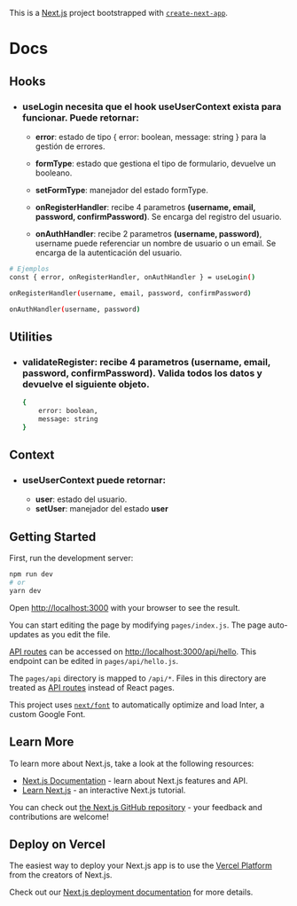 This is a [Next.js](https://nextjs.org/) project bootstrapped with [`create-next-app`](https://github.com/vercel/next.js/tree/canary/packages/create-next-app).

# Docs

## Hooks

- ### **useLogin** necesita que el hook **useUserContext** exista para funcionar. Puede retornar:

    - **error**: estado de tipo { error: boolean, message: string } para la gestión de errores.
    
    - **formType**: estado que gestiona el tipo de formulario, devuelve un booleano.

    - **setFormType**: manejador del estado formType.

    - **onRegisterHandler**: recibe 4 parametros **(username, email, password, confirmPassword)**. Se encarga del registro del usuario.

    - **onAuthHandler**: recibe 2 parametros **(username, password)**, username puede referenciar un nombre de usuario o un email. Se encarga de la autenticación del usuario.

```bash
# Ejemplos
const { error, onRegisterHandler, onAuthHandler } = useLogin()

onRegisterHandler(username, email, password, confirmPassword)

onAuthHandler(username, password)
```

## Utilities

- ### **validateRegister**: recibe 4 parametros **(username, email, password, confirmPassword)**. Valida todos los datos y devuelve el siguiente objeto.

    ```bash
    {
        error: boolean,
        message: string
    }
    ```

## Context

- ### **useUserContext** puede retornar:

    - **user**: estado del usuario.
    - **setUser**: manejador del estado **user**

## Getting Started

First, run the development server:

```bash
npm run dev
# or
yarn dev
```

Open [http://localhost:3000](http://localhost:3000) with your browser to see the result.

You can start editing the page by modifying `pages/index.js`. The page auto-updates as you edit the file.

[API routes](https://nextjs.org/docs/api-routes/introduction) can be accessed on [http://localhost:3000/api/hello](http://localhost:3000/api/hello). This endpoint can be edited in `pages/api/hello.js`.

The `pages/api` directory is mapped to `/api/*`. Files in this directory are treated as [API routes](https://nextjs.org/docs/api-routes/introduction) instead of React pages.

This project uses [`next/font`](https://nextjs.org/docs/basic-features/font-optimization) to automatically optimize and load Inter, a custom Google Font.

## Learn More

To learn more about Next.js, take a look at the following resources:

- [Next.js Documentation](https://nextjs.org/docs) - learn about Next.js features and API.
- [Learn Next.js](https://nextjs.org/learn) - an interactive Next.js tutorial.

You can check out [the Next.js GitHub repository](https://github.com/vercel/next.js/) - your feedback and contributions are welcome!

## Deploy on Vercel

The easiest way to deploy your Next.js app is to use the [Vercel Platform](https://vercel.com/new?utm_medium=default-template&filter=next.js&utm_source=create-next-app&utm_campaign=create-next-app-readme) from the creators of Next.js.

Check out our [Next.js deployment documentation](https://nextjs.org/docs/deployment) for more details.

